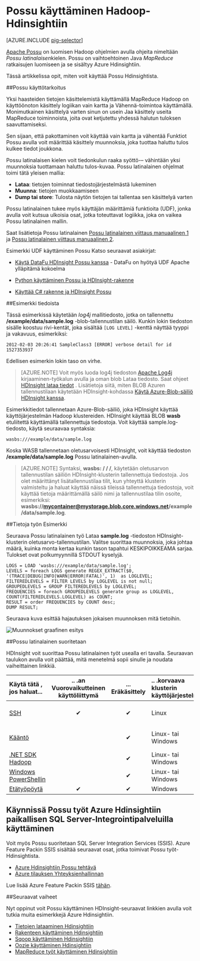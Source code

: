 <properties
   pageTitle="Käytä Hadoop Possu HDInsight | Microsoft Azure"
   description="Opettele Possu käyttäminen Hadoop-Hdinsightista."
   services="hdinsight"
   documentationCenter=""
   authors="Blackmist"
   manager="jhubbard"
   editor="cgronlun"
    tags="azure-portal"/>

<tags
   ms.service="hdinsight"
   ms.devlang="na"
   ms.topic="article"
   ms.tgt_pltfrm="na"
   ms.workload="big-data"
   ms.date="09/14/2016"
   ms.author="larryfr"/>

# <a name="use-pig-with-hadoop-on-hdinsight"></a>Possu käyttäminen Hadoop-Hdinsightiin

[AZURE.INCLUDE [pig-selector](../../includes/hdinsight-selector-use-pig.md)]

[Apache Possu](http://pig.apache.org/) on luomisen Hadoop ohjelmien avulla ohjeita nimeltään *Possu latinalaisen*kielen. Possu on vaihtoehtoinen Java *MapReduce* ratkaisujen luomiseen ja se sisältyy Azure Hdinsightiin.

Tässä artikkelissa opit, miten voit käyttää Possu Hdinsightista.

##<a id="why"></a>Possu käyttötarkoitus

Yksi haasteiden tietojen käsittelemistä käyttämällä MapReduce Hadoop on käyttöönoton käsittely logiikan vain kartta ja Vähennä-toimintoa käyttämällä. Monimutkainen käsittelyä varten sinun on usein Jaa käsittely useita MapReduce toiminnoista, joita ovat ketjutettu yhdessä halutun tuloksen saavuttamiseksi.

Sen sijaan, että pakottaminen voit käyttää vain kartta ja vähentää Funktiot Possu avulla voit määrittää käsittely muunnoksia, joka tuottaa haluttu tulos kulkee tiedot joukkona.

Possu latinalaisen kielen voit tiedonkulun raaka syöttö-– vähintään yksi muunnoksia tuottamaan haluttu tulos-kuvaa. Possu latinalainen ohjelmat toimi tätä yleisen mallia:

- **Lataa**: tietojen toiminnat tiedostojärjestelmästä lukeminen
- **Muunna**: tietojen muokkaamiseen
- **Dump tai store**: Tulosta näytön tietojen tai tallentaa sen käsittelyä varten

Possu latinalainen tukee myös käyttäjän määrittämiä funktioita (UDF), jonka avulla voit kutsua ulkoisia osat, jotka toteuttavat logiikka, joka on vaikea Possu latinalainen mallin.

Saat lisätietoja Possu latinalainen [Possu latinalainen viittaus manuaalinen 1](http://pig.apache.org/docs/r0.7.0/piglatin_ref1.html) ja [Possu latinalainen viittaus manuaalinen 2](http://pig.apache.org/docs/r0.7.0/piglatin_ref2.html).

Esimerkki UDF käyttäminen Possu Katso seuraavat asiakirjat:

* [Käytä DataFu HDInsight Possu kanssa](hdinsight-hadoop-use-pig-datafu-udf.md) - DataFu on hyötyä UDF Apache ylläpitämä kokoelma

* [Python käyttäminen Possu ja HDInsight-rakenne](hdinsight-python.md)

* [Käyttää C# rakenne ja HDInsight Possu](hdinsight-hadoop-hive-pig-udf-dotnet-csharp.md)

##<a id="data"></a>Esimerkki tiedoista

Tässä esimerkissä käytetään *log4j* mallitiedosto, jotka on tallennettu **/example/data/sample.log** -blob-tallennustilan säilö. Kunkin lokin tiedoston sisälle koostuu rivi-kentät, joka sisältää `[LOG LEVEL]` -kenttä näyttää tyyppi ja vakavuus, esimerkiksi:

    2012-02-03 20:26:41 SampleClass3 [ERROR] verbose detail for id 1527353937

Edellisen esimerkin lokin taso on virhe.

> [AZURE.NOTE] Voit myös luoda log4j tiedoston [Apache Log4j](http://en.wikipedia.org/wiki/Log4j) kirjaaminen-työkalun avulla ja oman blob Lataa tiedosto. Saat ohjeet [HDInsight lataa tiedot](hdinsight-upload-data.md) . Lisätietoja siitä, miten BLOB Azuren tallennustilaan käytetään HDInsight-kohdassa [Käytä Azure-Blob-säiliö HDInsight kanssa](hdinsight-hadoop-use-blob-storage.md).

Esimerkkitiedot tallennetaan Azure-Blob-säiliö, joka HDInsight käyttää käyttöjärjestelmän Hadoop klustereiden. HDInsight käyttää BLOB **wasb** etuliitettä käyttämällä tallennettuja tiedostoja. Voit käyttää sample.log-tiedosto, käytä seuraavaa syntaksia:

    wasbs:///example/data/sample.log

Koska WASB tallennetaan oletusarvoisesti HDInsight, voit käyttää tiedoston **/example/data/sample.log** Possu latinalainen-avulla.

> [AZURE.NOTE] Syntaksi, **wasbs: / / /**, käytetään oletusarvon tallennustilan säiliön HDInsight-klusterin tallennettuja tiedostoja. Jos olet määrittänyt lisätallennustilaa tilit, kun yhteyttä klusterin valmisteltu ja haluat käyttää näissä tileissä tallennettuja tiedostoja, voit käyttää tietoja määrittämällä säilö nimi ja tallennustilaa tilin osoite, esimerkiksi: **wasbs://mycontainer@mystorage.blob.core.windows.net/example/data/sample.log**.


##<a id="job"></a>Tietoja työn Esimerkki

Seuraava Possu latinalainen työ Lataa **sample.log** -tiedoston HDInsight-klusterin oletusarvo-tallennustilan. Valitse suorittaa muunnoksia, joka johtaa määrä, kuinka monta kertaa kunkin tason tapahtui KESKIPOIKKEAMA sarjaa. Tulokset ovat polkumyynnillä STDOUT kyselyjä.

    LOGS = LOAD 'wasbs:///example/data/sample.log';
    LEVELS = foreach LOGS generate REGEX_EXTRACT($0, '(TRACE|DEBUG|INFO|WARN|ERROR|FATAL)', 1)  as LOGLEVEL;
    FILTEREDLEVELS = FILTER LEVELS by LOGLEVEL is not null;
    GROUPEDLEVELS = GROUP FILTEREDLEVELS by LOGLEVEL;
    FREQUENCIES = foreach GROUPEDLEVELS generate group as LOGLEVEL, COUNT(FILTEREDLEVELS.LOGLEVEL) as COUNT;
    RESULT = order FREQUENCIES by COUNT desc;
    DUMP RESULT;

Seuraava kuva esittää hajautuksen jokaisen muunnoksen mitä tietoihin.

![Muunnokset graafinen esitys][image-hdi-pig-data-transformation]

##<a id="run"></a>Possu latinalainen suoritetaan

HDInsight voit suorittaa Possu latinalainen työt usealla eri tavalla. Seuraavan taulukon avulla voit päättää, mitä menetelmä sopii sinulle ja noudata vaiheittainen linkkiä.

| **Käytä tätä** , jos haluat...                                   | .. .an **Vuorovaikutteinen** käyttöliittymä | ... **Eräkäsittely** | .. .korvaava **klusterin käyttöjärjestelmä** | .. .from **Asiakkaan käyttöjärjestelmä** |
|:--------------------------------------------------------------|:---------------------------:|:-----------------------:|:------------------------------------------|:-----------------------------------------|
| [SSH](hdinsight-hadoop-use-pig-ssh.md)                        |              ✔              |            ✔            | Linux                                     | Linux, Unix, Mac OS x: ssä tai Windows        |
| [Kääntö](hdinsight-hadoop-use-pig-curl.md)                      |           &nbsp;            |            ✔            | Linux- tai Windows                          | Linux, Unix, Mac OS x: ssä tai Windows        |
| [.NET SDK Hadoop](hdinsight-hadoop-use-pig-dotnet-sdk.md) |           &nbsp;            |            ✔            | Linux- tai Windows                          | Windows (toistaiseksi)                        |
| [Windows PowerShellin](hdinsight-hadoop-use-pig-powershell.md)  |           &nbsp;            |            ✔            | Linux- tai Windows                          | Windows                                  |
| [Etätyöpöytä](hdinsight-hadoop-use-pig-remote-desktop.md)  |              ✔              |            ✔            | Windows                                   | Windows                                  |


## <a name="running-pig-jobs-on-azure-hdinsight-using-on-premises-sql-server-integration-services"></a>Käynnissä Possu työt Azure Hdinsightiin paikallisen SQL Server-Integrointipalveluilla käyttäminen

Voit myös Possu suoritetaan SQL Server Integration Services (SSIS). Azure Feature Packin SSIS sisältää seuraavat osat, jotka toimivat Possu työt-Hdinsightista.


- [Azure Hdinsightiin Possu tehtävä][pigtask]
- [Azure tilauksen Yhteyksienhallinnan][connectionmanager]


Lue lisää Azure Feature Packin SSIS [tähän][ssispack].


##<a id="nextsteps"></a>Seuraavat vaiheet

Nyt oppinut voit Possu käyttäminen HDInsight-seuraavat linkkien avulla voit tutkia muita esimerkkejä Azure Hdinsightiin.

* [Tietojen lataaminen Hdinsightiin][hdinsight-upload-data]
* [Rakenteen käyttäminen Hdinsightiin][hdinsight-use-hive]
* [Sqoop käyttäminen Hdinsightiin](hdinsight-use-sqoop.md)
* [Oozie käyttäminen Hdinsightiin](hdinsight-use-oozie.md)
* [MapReduce työt käyttäminen Hdinsightiin][hdinsight-use-mapreduce]

[check]: ./media/hdinsight-use-pig/hdi.checkmark.png

[apachepig-home]: http://pig.apache.org/
[putty]: http://www.chiark.greenend.org.uk/~sgtatham/putty/download.html
[curl]: http://curl.haxx.se/
[pigtask]: http://msdn.microsoft.com/library/mt146781(v=sql.120).aspx
[connectionmanager]: http://msdn.microsoft.com/library/mt146773(v=sql.120).aspx
[ssispack]: http://msdn.microsoft.com/library/mt146770(v=sql.120).aspx

[hdinsight-storage]: hdinsight-use-blob-storage.md
[hdinsight-upload-data]: hdinsight-upload-data.md
[hdinsight-get-started]: ../hdinsight-get-started.md
[hdinsight-admin-powershell]: hdinsight-administer-use-powershell.md

[hdinsight-use-hive]: hdinsight-use-hive.md
[hdinsight-use-mapreduce]: hdinsight-use-mapreduce.md

[hdinsight-provision]: hdinsight-provision-clusters.md
[hdinsight-submit-jobs]: hdinsight-submit-hadoop-jobs-programmatically.md#mapreduce-sdk

[Powershell-install-configure]: ../powershell-install-configure.md

[powershell-start]: http://technet.microsoft.com/library/hh847889.aspx

[image-hdi-log4j-sample]: ./media/hdinsight-use-pig/HDI.wholesamplefile.png
[image-hdi-pig-data-transformation]: ./media/hdinsight-use-pig/HDI.DataTransformation.gif
[image-hdi-pig-powershell]: ./media/hdinsight-use-pig/hdi.pig.powershell.png
[image-hdi-pig-architecture]: ./media/hdinsight-use-pig/HDI.Pig.Architecture.png
